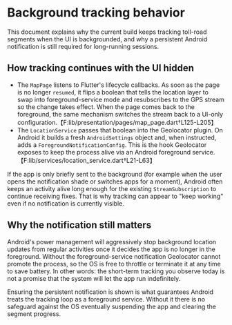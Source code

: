 # Background tracking behavior

This document explains why the current build keeps tracking toll-road segments
when the UI is backgrounded, and why a persistent Android notification is still
required for long-running sessions.

## How tracking continues with the UI hidden

* The `MapPage` listens to Flutter's lifecycle callbacks. As soon as the page is
  no longer `resumed`, it flips a boolean that tells the location layer to swap
  into foreground-service mode and resubscribes to the GPS stream so the change
  takes effect. When the page comes back to the foreground, the same mechanism
  switches the stream back to a UI-only configuration.【F:lib/presentation/pages/map_page.dart†L125-L205】
* The `LocationService` passes that boolean into the Geolocator plugin. On
  Android it builds a fresh `AndroidSettings` object and, when instructed, adds a
  `ForegroundNotificationConfig`. This is the hook Geolocator exposes to keep
  the process alive via an Android foreground service.【F:lib/services/location_service.dart†L21-L63】

If the app is only briefly sent to the background (for example when the user
opens the notification shade or switches apps for a moment), Android often keeps
an activity alive long enough for the existing `StreamSubscription` to continue
receiving fixes. That is why tracking can appear to "keep working" even if no
notification is currently visible.

## Why the notification still matters

Android's power management will aggressively stop background location updates
from regular activities once it decides the app is no longer in the foreground.
Without the foreground-service notification Geolocator cannot promote the
process, so the OS is free to throttle or terminate it at any time to save
battery. In other words: the short-term tracking you observe today is not a
promise that the system will let the app run indefinitely.

Ensuring the persistent notification is shown is what guarantees Android treats
the tracking loop as a foreground service. Without it there is no safeguard
against the OS eventually suspending the app and clearing the segment progress.
